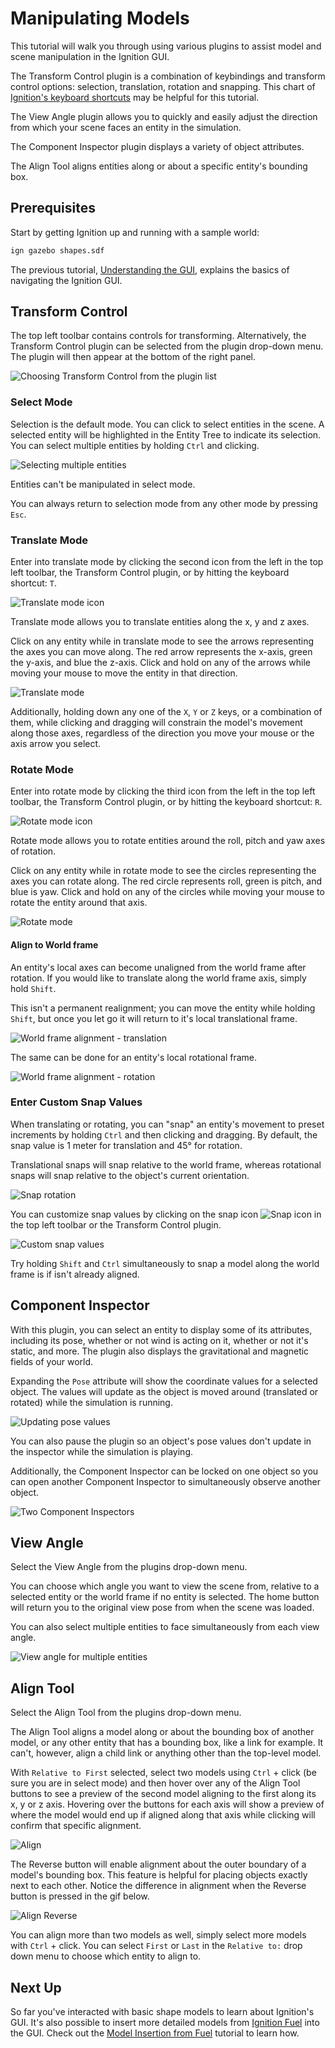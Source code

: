 # Manipulating Models

This tutorial will walk you through using various plugins to assist model and scene manipulation in the Ignition GUI.

The Transform Control plugin is a combination of keybindings and transform control options: selection, translation, rotation and snapping.
This chart of [Ignition's keyboard shortcuts](hotkeys) may be helpful for this tutorial.

The View Angle plugin allows you to quickly and easily adjust the direction from which your scene faces an entity in the simulation.

The Component Inspector plugin displays a variety of object attributes.

The Align Tool aligns entities along or about a specific entity's bounding box.

## Prerequisites

Start by getting Ignition up and running with a sample world:

```bash
ign gazebo shapes.sdf
```

The previous tutorial, [Understanding the GUI](gui), explains the basics of navigating the Ignition GUI.

## Transform Control

The top left toolbar contains controls for transforming.
Alternatively, the Transform Control plugin can be selected from the plugin drop-down menu.
The plugin will then appear at the bottom of the right panel.

![Choosing Transform Control from the plugin list](img/plugins.png)

### Select Mode

Selection is the default mode.
You can click to select entities in the scene.
A selected entity will be highlighted in the Entity Tree to indicate its selection.
You can select multiple entities by holding `Ctrl` and clicking.

![Selecting multiple entities](img/select_mult.png)

Entities can't be manipulated in select mode.

You can always return to selection mode from any other mode by pressing `Esc`.

### Translate Mode

Enter into translate mode by clicking the second icon from the left in the top left toolbar, the Transform Control plugin, or by hitting the keyboard shortcut: `T`.

![Translate mode icon](img/translate_icon.png)

Translate mode allows you to translate entities along the x, y and z axes.

Click on any entity while in translate mode to see the arrows representing the axes you can move along.
The red arrow represents the x-axis, green the y-axis, and blue the z-axis.
Click and hold on any of the arrows while moving your mouse to move the entity in that direction.

![Translate mode](img/translate.gif)

Additionally, holding down any one of the `X`, `Y` or `Z` keys, or a combination of them, while clicking and dragging will constrain the model's movement along those axes, regardless of the direction you move your mouse or the axis arrow you select.

### Rotate Mode

Enter into rotate mode by clicking the third icon from the left in the top left toolbar, the Transform Control plugin, or by hitting the keyboard shortcut: `R`.

![Rotate mode icon](img/rotate_icon.png)

Rotate mode allows you to rotate entities around the roll, pitch and yaw axes of rotation.

Click on any entity while in rotate mode to see the circles representing the axes you can rotate along.
The red circle represents roll, green is pitch, and blue is yaw.
Click and hold on any of the circles while moving your mouse to rotate the entity around that axis.

![Rotate mode](img/rotate.gif)

#### Align to World frame

An entity's local axes can become unaligned from the world frame after rotation.
If you would like to translate along the world frame axis, simply hold `Shift`.

This isn't a permanent realignment; you can move the entity while holding `Shift`, but once you let go it will return to it's local translational frame.

![World frame alignment - translation](img/translate_worldframe.gif)

The same can be done for an entity's local rotational frame.

![World frame alignment - rotation](img/rotate_worldframe.gif)

### Enter Custom Snap Values

When translating or rotating, you can "snap" an entity's movement to preset increments by holding `Ctrl` and then clicking and dragging.
By default, the snap value is 1 meter for translation and 45° for rotation.

Translational snaps will snap relative to the world frame, whereas rotational snaps will snap relative to the object's current orientation.

![Snap rotation](img/snap.gif)

You can customize snap values by clicking on the snap icon ![Snap icon](img/snap_icon.png) in the top left toolbar or the Transform Control plugin.

![Custom snap values](img/custom_snap.png)

Try holding `Shift` and `Ctrl` simultaneously to snap a model along the world frame is if isn't already aligned.

## Component Inspector

With this plugin, you can select an entity to display some of its attributes, including its pose, whether or not wind is acting on it, whether or not it's static, and more.
The plugin also displays the gravitational and magnetic fields of your world.

Expanding the `Pose` attribute will show the coordinate values for a selected object.
The values will update as the object is moved around (translated or rotated) while the simulation is running.

![Updating pose values](img/pose_value.gif)

You can also pause the plugin so an object's pose values don't update in the inspector while the simulation is playing.

Additionally, the Component Inspector can be locked on one object so you can open another Component Inspector to simultaneously observe another object.

![Two Component Inspectors](img/pose2.gif)

## View Angle

Select the View Angle from the plugins drop-down menu.

You can choose which angle you want to view the scene from, relative to a selected entity or the world frame if no entity is selected.
The home button will return you to the original view pose from when the scene was loaded.

You can also select multiple entities to face simultaneously from each view angle.

![View angle for multiple entities](img/view.gif)

## Align Tool

Select the Align Tool from the plugins drop-down menu.

The Align Tool aligns a model along or about the bounding box of another model, or any other entity that has a bounding box, like a link for example.
It can't, however, align a child link or anything other than the top-level model.

With `Relative to First` selected, select two models using `Ctrl` + click (be sure you are in select mode) and then hover over any of the Align Tool
buttons to see a preview of the second model aligning to the first along its x, y or z axis.
Hovering over the buttons for each axis will show a preview of where the model would end up if aligned along that axis while clicking will confirm that
specific alignment.

![Align](img/align.gif)

The Reverse button will enable alignment about the outer boundary of a model's bounding box.  This feature is helpful for placing objects exactly next to each
other.  Notice the difference in alignment when the Reverse button is pressed in the gif below.

![Align Reverse](img/align_reverse.gif)

You can align more than two models as well, simply select more models with `Ctrl` + click. You can select `First` or `Last` in the `Relative to:` drop down menu to
choose which entity to align to.

## Next Up

So far you've interacted with basic shape models to learn about Ignition's GUI.
It's also possible to insert more detailed models from [Ignition Fuel](https://app.ignitionrobotics.org) into the GUI.
Check out the [Model Insertion from Fuel](model_insertion_fuel) tutorial to learn how.
